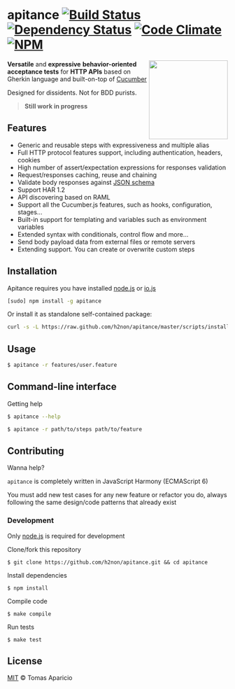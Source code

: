 # apitance [![Build Status](https://api.travis-ci.org/h2non/apitance.svg?branch=master)][travis] [![Dependency Status](https://gemnasium.com/h2non/apitance.svg)][gemnasium] [![Code Climate](https://codeclimate.com/github/h2non/apitance/badges/gpa.svg)](https://codeclimate.com/github/h2non/apitance)  [![NPM](https://img.shields.io/npm/v/apitance.svg)][npm]

<img src="https://developer.atlassian.com/stash/docs/latest/images/home/section-rest.png" width="180" align="right" />

**Versatile** and **expressive** **behavior-oriented** **acceptance tests** for **HTTP APIs** based on Gherkin language and built-on-top of [Cucumber](http://cukes.info)

Designed for dissidents. Not for BDD purists. 

> **Still work in progress**

## Features

- Generic and reusable steps with expressiveness and multiple alias
- Full HTTP protocol features support, including authentication, headers, cookies
- High number of assert/expectation expressions for responses validation
- Request/responses caching, reuse and chaining
- Validate body responses against [JSON schema](http://json-schema.org/)
- Support HAR 1.2
- API discovering based on RAML
- Support all the Cucumber.js features, such as hooks, configuration, stages...
- Built-in support for templating and variables such as environment variables
- Extended syntax with conditionals, control flow and more...
- Send body payload data from external files or remote servers
- Extending support. You can create or overwrite custom steps

## Installation

Apitance requires you have installed [node.js](http://nodejs.org) or [io.js](https://iojs.org)

```bash
[sudo] npm install -g apitance
```

Or install it as standalone self-contained package:
```bash
curl -s -L https://raw.github.com/h2non/apitance/master/scripts/installer.sh | sudo bash -v 0.1.0-beta.1
```

## Usage

```bash
$ apitance -r features/user.feature
```

<!--
## Steps

#### Defining the request

##### Method definition

```gherkin
Given a request with method ([a-z]{3,7})
```

##### Headers
```gherkin
the request header "(.*)" with value "(.*)"
```

```gherkin
the context type is "(.*)"
```

```gherkin
the accept MIME type is "(.*)"
```

##### Path
```gherkin
the request path is (/path/test)
```

##### Query params
```gherkin
define a query string key (search) with value "Chuck Norris"
```

```gherkin
it have the query string "(.*)"
```

##### Timers control

Maximum timeout
```gherkin
request timeout is (\d+) seconds
```

Wait before send the request
```gherkin
And I wait (\d+) seconds
```

##### Requests pool

```gherkin
And create a pool of 100 clients using a stack of 20 concurrent
```
```gherkin
And wait 100 miliseconds on each pool
```

#### Response verification

```
Then status code should be (\d+)
```

```
Then status code is (\d+)
```
-->

## Command-line interface

Getting help
```bash
$ apitance --help
```

```bash
$ apitance -r path/to/steps path/to/feature
```

## Contributing

Wanna help?

`apitance` is completely written in JavaScript Harmony (ECMAScript 6)

You must add new test cases for any new feature or refactor you do,
always following the same design/code patterns that already exist

### Development

Only [node.js](http://nodejs.org) is required for development

Clone/fork this repository
```
$ git clone https://github.com/h2non/apitance.git && cd apitance
```

Install dependencies
```
$ npm install
```

Compile code
```
$ make compile
```

Run tests
```
$ make test
```

## License

[MIT](http://opensource.org/licenses/MIT) © Tomas Aparicio

[travis]: http://travis-ci.org/h2non/apitance
[gemnasium]: https://gemnasium.com/h2non/apitance
[npm]: http://npmjs.org/package/apitance
[glob]: https://github.com/isaacs/node-glob

